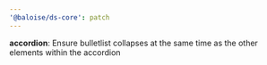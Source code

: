 ```yaml
---
'@baloise/ds-core': patch
---
```


**accordion**: Ensure bulletlist collapses at the same time as the other elements within the accordion
